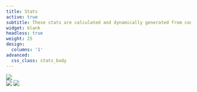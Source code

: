 ```yaml
---
title: Stats
active: true
subtitle: These stats are calculated and dynamically generated from code::stats
widget: blank
headless: true
weight: 25
design: 
  columns: '1'
advanced:
  css_class: stats_body
---
```

<div class="codestats_block">
      <img class="codestats_top" src="https://codestats-readme.vercel.app/api?username=Denchyaknow&show_icons=true&theme=radical"/>
  <div class="codestats_bottom">
      <img class="codestats_latest" src="https://codestats-readme.vercel.app/api/history/?username=Denchyaknow&theme=radical&days_count=5&language_count=30&title=Latest" />
      <img class="codestats_most" src="https://codestats-readme.vercel.app/api/top-langs/?username=Denchyaknow&theme=radical" />
  </div>
</div>
<script>
    ScrollReveal().reveal('.codestats_top', { delay: 300 });
    ScrollReveal().reveal('.codestats_latest', { delay: 500 });
    ScrollReveal().reveal('.codestats_most', { delay: 750 });
</script>